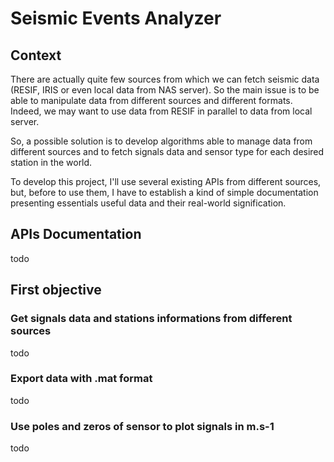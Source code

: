 # Seismic Events Analyzer

## Context

There are actually quite few sources from which we can fetch seismic data (RESIF, IRIS or even local data from NAS server). So the main issue is to be able to manipulate data from different sources and different formats. Indeed, we may want to use data from RESIF in parallel to data from local server.

So, a possible solution is to develop algorithms able to manage data from different sources and to fetch signals data and sensor type for each desired station in the world.

To develop this project, I'll use several existing APIs from different sources, but, before to use them, I have to establish a kind of simple documentation presenting essentials useful data and their real-world signification.

## APIs Documentation

todo

## First objective

### Get signals data and stations informations from different sources

todo

### Export data with .mat format

todo

### Use poles and zeros of sensor to plot signals in m.s-1

todo